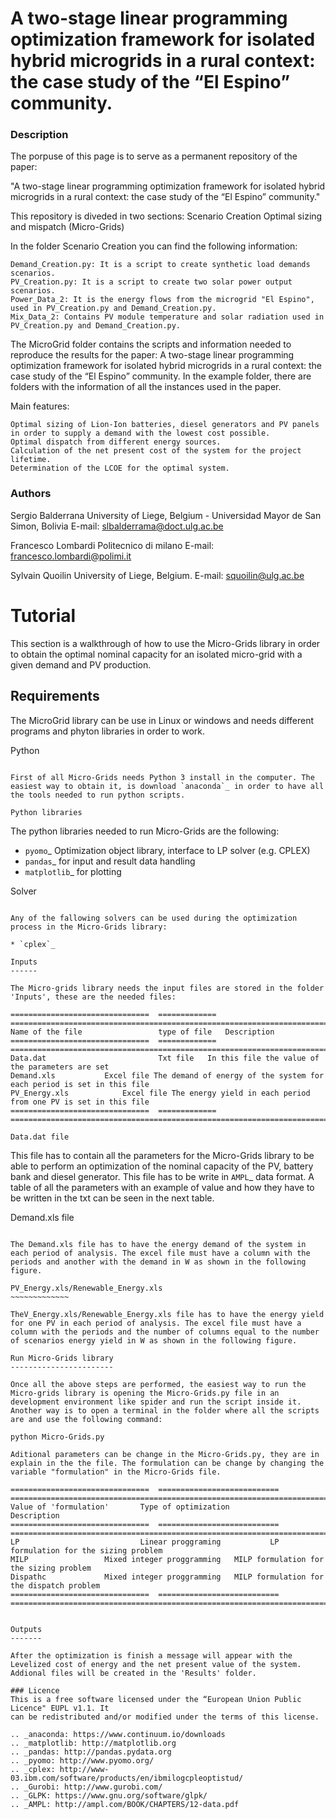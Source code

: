 A two-stage linear programming optimization framework for isolated hybrid microgrids in a rural context: the case study of the “El Espino” community.
========================

### Description

The porpuse of this page is to serve as a permanent repository of the paper:

"A two-stage linear programming optimization framework for isolated hybrid microgrids in a rural context: the case study of the “El Espino” community." 

This repository is diveded in two sections:
	Scenario Creation 
	Optimal sizing and mispatch (Micro-Grids)


In the folder Scenario Creation you can find the following information:

	Demand_Creation.py: It is a script to create synthetic load demands scenarios.
	PV_Creation.py: It is a script to create two solar power output scenarios.
	Power_Data_2: It is the energy flows from the microgrid "El Espino", used in PV_Creation.py and Demand_Creation.py.
	Mix_Data_2: Contains PV module temperature and solar radiation used in PV_Creation.py and Demand_Creation.py. 


The MicroGrid folder contains the scripts and information needed to reproduce the results for the paper: A two-stage linear programming optimization framework for isolated hybrid microgrids in a rural context: the case study of the “El Espino” community. In the example folder, there are folders with the information of all the instances used in the paper.

Main features:

    Optimal sizing of Lion-Ion batteries, diesel generators and PV panels in order to supply a demand with the lowest cost possible.
    Optimal dispatch from different energy sources.
    Calculation of the net present cost of the system for the project lifetime.
    Determination of the LCOE for the optimal system.


### Authors

Sergio Balderrana
University of Liege, Belgium - Universidad Mayor de San Simon, Bolivia
E-mail: slbalderrama@doct.ulg.ac.be

Francesco Lombardi
Politecnico di milano
E-mail: francesco.lombardi@polimi.it

Sylvain Quoilin
University of Liege, Belgium.
E-mail: squoilin@ulg.ac.be 
 

Tutorial
========

This section is a walkthrough of how to use the Micro-Grids library in order to obtain the optimal nominal capacity for an isolated micro-grid with a given demand and PV production.

Requirements
------------

The MicroGrid library can be use in Linux or windows and needs different programs and phyton libraries in order to work. 

Python
~~~~~~

First of all Micro-Grids needs Python 3 install in the computer. The easiest way to obtain it, is download `anaconda`_ in order to have all the tools needed to run python scripts.

Python libraries
~~~~~~~~~~~~~~~~
 
The python libraries needed to run Micro-Grids are the following:

* `pyomo`_ Optimization object library, interface to LP solver (e.g. CPLEX)
* `pandas`_ for input and result data handling 
* `matplotlib`_ for plotting

Solver
~~~~~~

Any of the fallowing solvers can be used during the optimization process in the Micro-Grids library:

* `cplex`_

Inputs
------

The Micro-grids library needs the input files are stored in the folder 'Inputs', these are the needed files:

===============================  =============  =========================================================================
Name of the file                 type of file   Description                       
===============================  =============  =========================================================================
Data.dat                         Txt file 	In this file the value of the parameters are set
Demand.xls			 Excel file	The demand of energy of the system for each period is set in this file
PV_Energy.xls			 Excel file	The energy yield in each period from one PV is set in this file				
===============================  =============  =========================================================================

Data.dat file
~~~~~~~~~~~~~

This file has to contain all the parameters for the Micro-Grids library to be able to perform an optimization of the nominal capacity of the PV, battery bank and diesel generator. This file has to be write in `AMPL`_ data format. A table of all the parameters with an example of value and how they have to be written in the txt can be seen in the next table.

Demand.xls file
~~~~~~~~~~~~~~~

The Demand.xls file has to have the energy demand of the system in each period of analysis. The excel file must have a column with the periods and another with the demand in W as shown in the following figure.

PV_Energy.xls/Renewable_Energy.xls
~~~~~~~~~~~~~

TheV_Energy.xls/Renewable_Energy.xls file has to have the energy yield for one PV in each period of analysis. The excel file must have a column with the periods and the number of columns equal to the number of scenarios energy yield in W as shown in the following figure.

Run Micro-Grids library
-----------------------

Once all the above steps are performed, the easiest way to run the Micro-grids library is opening the Micro-Grids.py file in an development environment like spider and run the script inside it. Another way is to open a terminal in the folder where all the scripts are and use the following command:

python Micro-Grids.py

Aditional parameters can be change in the Micro-Grids.py, they are in explain in the the file. The formulation can be change by changing the variable "formulation" in the Micro-Grids file.

===============================  ===========================  =========================================================================
Value of 'formulation'		 Type of optimization                Description
===============================  ===========================  =========================================================================
LP                         	 Linear proggraming 	      LP formulation for the sizing problem
MILP			 	 Mixed integer proggramming   MILP formulation for the sizing problem
Dispathc			 Mixed integer proggramming   MILP formulation for the dispatch problem
===============================  ===========================  =========================================================================


Outputs
-------

After the optimization is finish a message will appear with the Levelized cost of energy and the net present value of the system. Addional files will be created in the 'Results' folder.

### Licence
This is a free software licensed under the “European Union Public Licence" EUPL v1.1. It 
can be redistributed and/or modified under the terms of this license.

.. _anaconda: https://www.continuum.io/downloads
.. _matplotlib: http://matplotlib.org
.. _pandas: http://pandas.pydata.org
.. _pyomo: http://www.pyomo.org/
.. _cplex: http://www-03.ibm.com/software/products/en/ibmilogcpleoptistud/
.. _Gurobi: http://www.gurobi.com/
.. _GLPK: https://www.gnu.org/software/glpk/
.. _AMPL: http://ampl.com/BOOK/CHAPTERS/12-data.pdf




